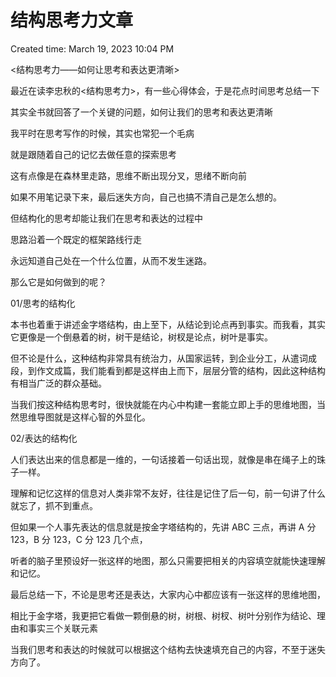 # 结构思考力文章

Created time: March 19, 2023 10:04 PM

<结构思考力——如何让思考和表达更清晰>

最近在读李忠秋的<结构思考力>，有一些心得体会，于是花点时间思考总结一下

其实全书就回答了一个关键的问题，如何让我们的思考和表达更清晰

我平时在思考写作的时候，其实也常犯一个毛病

就是跟随着自己的记忆去做任意的探索思考

这有点像是在森林里走路，思维不断出现分叉，思绪不断向前

如果不用笔记录下来，最后迷失方向，自己也搞不清自己是怎么想的。

但结构化的思考却能让我们在思考和表达的过程中

思路沿着一个既定的框架路线行走

永远知道自己处在一个什么位置，从而不发生迷路。

那么它是如何做到的呢？

01/思考的结构化

本书也着重于讲述金字塔结构，由上至下，从结论到论点再到事实。而我看，其实它更像是一个倒悬着的树，树干是结论，树杈是论点，树叶是事实。

但不论是什么，这种结构非常具有统治力，从国家运转，到企业分工，从遣词成段，到作文成篇，我们能看到都是这样由上而下，层层分管的结构，因此这种结构有相当广泛的群众基础。

当我们按这种结构思考时，很快就能在内心中构建一套能立即上手的思维地图，当然思维导图就是这样心智的外显化。

02/表达的结构化

人们表达出来的信息都是一维的，一句话接着一句话出现，就像是串在绳子上的珠子一样。

理解和记忆这样的信息对人类非常不友好，往往是记住了后一句，前一句讲了什么就忘了，抓不到重点。

但如果一个人事先表达的信息就是按金字塔结构的，先讲 ABC 三点，再讲 A 分 123，B 分 123，C 分 123 几个点，

听者的脑子里预设好一张这样的地图，那么只需要把相关的内容填空就能快速理解和记忆。

最后总结一下，不论是思考还是表达，大家内心中都应该有一张这样的思维地图，

相比于金字塔，我更把它看做一颗倒悬的树，树根、树杈、树叶分别作为结论、理由和事实三个关联元素

当我们思考和表达的时候就可以根据这个结构去快速填充自己的内容，不至于迷失方向了。